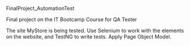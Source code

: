 FinalProject_AutomationTest

Final project on the IT Bootcamp Course for QA Tester

The site MyStore is being tested. Use Selenium to work with the elements on the website, and TestNG to write tests. Apply Page Object Model.
